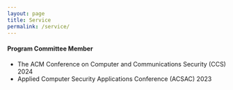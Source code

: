 ```yaml
---
layout: page
title: Service
permalink: /service/
---
```


#### Program Committee Member

- The ACM Conference on Computer and Communications Security (CCS) 2024
- Applied Computer Security Applications Conference (ACSAC) 2023
